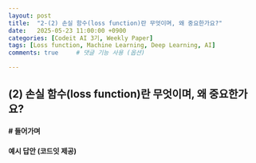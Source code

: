 ```yaml
---
layout: post
title:  "2-(2) 손실 함수(loss function)란 무엇이며, 왜 중요한가요?"
date:   2025-05-23 11:00:00 +0900
categories: [Codeit AI 3기, Weekly Paper]
tags: [Loss function, Machine Learning, Deep Learning, AI]
comments: true     # 댓글 기능 사용 (옵션)

---
```


## (2) 손실 함수(loss function)란 무엇이며, 왜 중요한가요?
#### # 들어가며


#### 예시 답안 (코드잇 제공)
